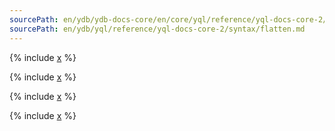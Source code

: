 ```yaml
---
sourcePath: en/ydb/ydb-docs-core/en/core/yql/reference/yql-docs-core-2/syntax/flatten.md
sourcePath: en/ydb/yql/reference/yql-docs-core-2/syntax/flatten.md
---
```

{% include [x](_includes/flatten/flatten_by.md) %}

{% include [x](_includes/flatten/flatten_type_by.md) %}

{% include [x](_includes/flatten/flatten_other_db.md) %}

{% include [x](_includes/flatten/flatten_columns.md) %}